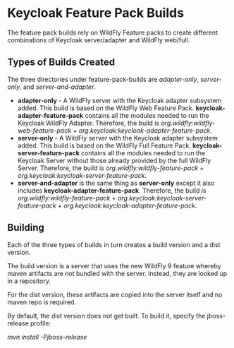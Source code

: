 Keycloak Feature Pack Builds
============================

The feature pack builds rely on WildFly Feature packs to create different combinations
of Keycloak server/adapter and WildFly web/full.

Types of Builds Created
--------------------
The three directories under feature-pack-builds are _adapter-only_, _server-only_, and _server-and-adapter_.

* **adapter-only** - A WildFly server with the Keycloak adapter subsystem added.  This build is based on the WildFly Web Feature Pack.  **keycloak-adapter-feature-pack** contains all the modules needed to run the Keycloak WildFly Adapter.  Therefore, the build is _org.wildfly:wildfly-web-feature-pack_ + _org.keycloak:keycloak-adapter-feature-pack_.
* **server-only** - A WildFly server with the Keycloak adapter subsystem added.  This build is based on the WildFly Full Feature Pack.  **keycloak-server-feature-pack** contains all the modules needed to run the Keycloak Server without those already provided by the full WildFly Server.  Therefore, the build is _org.wildfly:wildfly-feature-pack_ + _org.keycloak:keycloak-server-feature-pack_.
* **server-and-adapter** is the same thing as **server-only** except it also includes **keycloak-adapter-feature-pack**.  Therefore, the build is  _org.wildfly:wildfly-feature-pack_ + _org.keycloak:keycloak-server-feature-pack_ + _org.keycloak:keycloak-adapter-feature-pack_.

Building
--------
Each of the three types of builds in turn creates a build version and a dist version.  

The build version is a server that uses the new WildFly 9 feature whereby maven artifacts are not bundled with the server.  Instead, they are looked up in a repository.  

For the dist version, these artifacts are copied into the server itself and no maven repo is required.

By default, the dist version does not get built.  To build it, specify the jboss-release profile:

_mvn install -Pjboss-release_

